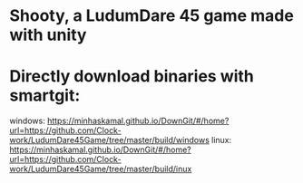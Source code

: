 # Shooty, a LudumDare 45 game made with unity 

# Directly download binaries with smartgit:
windows: https://minhaskamal.github.io/DownGit/#/home?url=https://github.com/Clock-work/LudumDare45Game/tree/master/build/windows
linux: https://minhaskamal.github.io/DownGit/#/home?url=https://github.com/Clock-work/LudumDare45Game/tree/master/build/inux